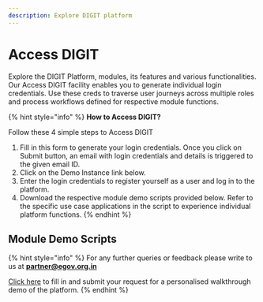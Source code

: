```yaml
---
description: Explore DIGIT platform
---
```


# Access DIGIT

Explore the DIGIT Platform, modules, its features and various functionalities. Our Access DIGIT facility enables you to generate individual login credentials. Use these creds to traverse user journeys across multiple roles and process workflows defined for respective module functions. 

{% hint style="info" %}
**How to Access DIGIT?**

Follow these 4 simple steps to Access DIGIT

1. Fill in this form to generate your login credentials. Once you click on Submit button, an email with login credentials and details is triggered to the given email ID.
2. Click on the Demo Instance link below. 
3. Enter the login credentials to register yourself as a user and log in to the platform.
4. Download the respective module demo scripts provided below. Refer to the specific use case applications in the script to experience individual platform functions.
{% endhint %}

## Module Demo Scripts





{% hint style="info" %}
For any further queries or feedback please write to us at [**partner@egov.org.in**](mailto:partner@egov.org.in)

[Click here](%20https://www.digit.org/request-a-demo/) to fill in and submit your request for a personalised walkthrough demo of the platform.
{% endhint %}

 





